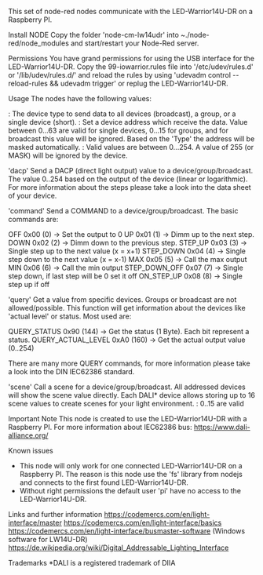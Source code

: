 This set of node-red nodes communicate with the LED-Warrior14U-DR on a Raspberry PI.


Install NODE
Copy the folder 'node-cm-lw14udr' into ~./node-red/node_modules and start/restart your Node-Red server.


Permissions
You have grand permissions for using the USB interface for the LED-Warrior14U-DR.
Copy the 99-iowarrior.rules file into '/etc/udev/rules.d' or '/lib/udev/rules.d/' and
reload the rules by using 'udevadm control --reload-rules && udevadm trigger' or replug the 
LED-Warrior14U-DR.


Usage
The nodes have the following values:

<Type>: The device type to send data to all devices (broadcast), a group, or a single device (short).
<Device adr.>: Set a device address which receive the data. Value between 0...63 are valid for single
devices, 0...15 for groups, and for broadcast this value will be ignored. Based on the 'Type' the address 
will be masked automatically.
<Value>: Valid values are between 0...254. A value of 255 (or MASK) will be ignored by the device.


'dacp'
Send a DACP (direct light output) value to a device/group/broadcast. The value 0..254 based on the
output of the device (linear or logarithmic). For more information about the steps please take a look
into the data sheet of your device.


'command'
Send a COMMAND <Value> to a device/group/broadcast. The basic commands are:

OFF					0x00 (0)        -> Set the output to 0
UP					0x01 (1)       -> Dimm up to the next step.
DOWN				0x02 (2)       -> Dimm down to the previous step.
STEP_UP				0x03 (3)       -> Single step up to the next value (x = x+1)
STEP_DOWN			0x04 (4)       -> Single step down to the next value (x = x-1)
MAX					0x05 (5)       -> Call the max output
MIN					0x06 (6)       -> Call the min output
STEP_DOWN_OFF		0x07 (7)       -> Single step down, if last step will be 0 set it off
ON_STEP_UP			0x08 (8)       -> Single step up if off


'query'
Get a value from specific devices. Groups or broadcast are not allowed/possible.
This function will get information about the devices like 'actual level' or status.
Most used <Value> are:

QUERY_STATUS			0x90 (144)      -> Get the status (1 Byte). Each bit represent a status.
QUERY_ACTUAL_LEVEL		0xA0 (160)      -> Get the actual output value (0..254)

There are many more QUERY commands, for more information please take a look into the 
DIN IEC62386 standard.


'scene'
Call a scene for a device/group/broadcast. All addressed devices will show the scene value directly.
Each DALI* device allows storing up to 16 scene values to create scenes for your light environment.
<Value>: 0..15 are valid


Important Note
This node is created to use the LED-Warrior14U-DR with a Raspberry PI.
For more information about IEC62386 bus: https://www.dali-alliance.org/


Known issues
- This node will only work for one connected LED-Warrior14U-DR on a Raspberry PI.
  The reason is this node use the 'fs' library from nodejs and connects to the first found LED-Warrior14U-DR.
- Without right permissions the default user 'pi' have no access to the LED-Warrior14U-DR.


Links and further information
https://codemercs.com/en/light-interface/master
https://codemercs.com/en/light-interface/basics
https://codemercs.com/en/light-interface/busmaster-software (Windows software for LW14U-DR)
https://de.wikipedia.org/wiki/Digital_Addressable_Lighting_Interface

Trademarks
*DALI is a registered trademark of DIIA